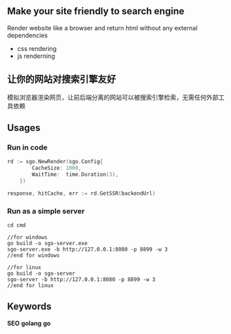 ## Make your site friendly to search engine
Render website like a browser and return html without any external dependencies
- css rendering
- js renderning
## 让你的网站对搜索引擎友好
模拟浏览器渲染网页，让前后端分离的网站可以被搜索引擎检索，无需任何外部工具依赖

## Usages

### Run in code

```go
rd := sgo.NewRender(sgo.Config{
		CacheSize: 1000,
		WaitTime:  time.Duration(3),
	})

response, hitCache, err := rd.GetSSR(backendUrl)
```

### Run  as a simple server
```command
cd cmd

//for windows
go build -o sgo-server.exe
sgo-server.exe -b http://127.0.0.1:8080 -p 8899 -w 3
//end for windows

//for linux
go build -o sgo-server
sgo-server -b http://127.0.0.1:8080 -p 8899 -w 3
//end for linux
```

## Keywords
**SEO** **golang** **go**
